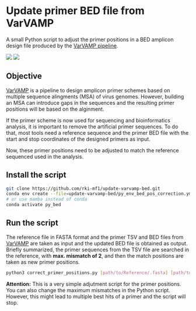 # Update primer BED file from VarVAMP

A small Python script to adjust the primer positions in a BED amplicon design file produced by the [VarVAMP pipeline](https://github.com/jonas-fuchs/varVAMP).

![](https://img.shields.io/badge/python-3.12.1-brightgreen)
![](https://img.shields.io/badge/uses-conda-yellow.svg)

## Objective

[VarVAMP](https://github.com/jonas-fuchs/varVAMP) is a pipeline to design amplicon primer schemes based on multiple sequence alingments (MSA) of virus genomes. However, building an MSA can introduce gaps in the sequences and the resulting primer positions will be based on the alginment. 

If the primer scheme is now used for sequencing and bioinformatics analysis, it is important to remove the artificial primer sequences. To do that, most tools need a reference sequence and the primer BED file with the start and stop coordinates of the designed primers as input. 

Now, these primer positions need to be adjusted to match the reference sequenced used in the analysis.

## Install the script

```bash
git clone https://github.com/rki-mf1/update-varvamp-bed.git
conda env create --file=update-varvamp-bed/py_env_bed_pos_correction.yml
# or use mamba instead of conda
conda activate py_bed
```

## Run the script

The reference file in FASTA format and the primer TSV and BED files from [VarVAMP](https://github.com/jonas-fuchs/varVAMP) are taken as input and the updated BED file is obtained as output. Briefly summarized, the primer sequences from the TSV file are searched  in the reference, with **max. mismatch of 2**, and then the match positions are taken as new primer positions.

```bash
python3 correct_primer_positions.py [path/to/Reference/.fasta] [path/to/primer/.tsv] [path/to/primer/.bed]
```

**Attention:** This is a very simple adjutment script for the primer positions. You can also change the maximum mismatches in the Python script. However, this might lead to multiple best hits of a primer and the script will stop. 
